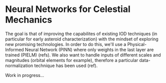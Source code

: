 # Neural Networks for Celestial Mechanics
The goal is that of improving the capabilites of existing IOD techniques (in particular for early asteroid characterization) with the mindset of exploring new promising technologies.
In order to do this, we'll use a Physical-Informed Neural Network (PINN) where only weights in the last layer are trained (PIELM) (refs).
We also want to handle inputs of different scales and magnitudes (orbital elements for example), therefore a particular data-normalization technique has been used (ref).

Work in progress...
